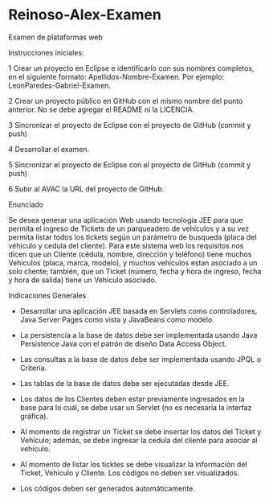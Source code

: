 # Reinoso-Alex-Examen
Examen de plataformas web

Instrucciones iniciales:

1 Crear un proyecto en Eclipse e identificarlo con sus nombres completos, en el siguiente formato: Apellidos-Nombre-Examen. Por ejemplo: LeonParedes-Gabriel-Examen.

2 Crear un proyecto público en GitHub con el mismo nombre del punto anterior. No se debe agregar el README ni la LICENCIA.

3 Sincronizar el proyecto de Eclipse con el proyecto de GitHub (commit y push)

4 Desarrollar el examen.

5 Sincronizar el proyecto de Eclipse con el proyecto de GitHub (commit y push)

6 Subir al AVAC la URL del proyecto de GitHub.

Enunciado

Se desea generar una aplicación Web usando tecnología JEE para que permita el ingreso de Tickets de un parqueadero de vehículos y a su vez permita listar todos los tickets según un parámetro de busqueda (placa del véhiculo y cedula del cliente). Para este sistema web los requisitos nos dicen que un Cliente (cédula, nombre, dirección y teléfono) tiene muchos Vehiculos (placa, marca, modelo), y muchos vehículos estan asociado a un solo cliente; también, que un Ticket (número, fecha y hora de ingreso, fecha y hora de salida) tiene un Vehiculo asociado.

Indicaciones Generales

* Desarrollar una aplicación JEE basada en Servlets como controladores, Java Server Pages como vista y JavaBeans como modelo.

* La persistencia a la base de datos debe ser implementada usando Java Persistence Java con el patrón de diseño Data Access Object.

* Las consultas a la base de datos debe ser implementada usando JPQL o Criteria.

* Las tablas de la base de datos debe ser ejecutadas desde JEE.

* Los datos de los Clientes deben estar previamente ingresados en la base para lo cuál, se debe usar un Servlet (no es necesaria la interfaz gráfica).

* Al momento de registrar un Ticket se debe insertar los datos del Ticket y Vehículo; además, se debe ingresar la cedula del cliente para asociar al vehículo.

* Al momento de listar los ticktes se debe visualizar la información del Ticket, Vehículo y Cliente. Los códigos no deben ser visualizados.

* Los códigos deben ser generados automáticamente. 


